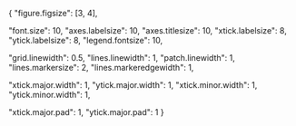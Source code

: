 {
   "figure.figsize": [3, 4],

   "font.size": 10,
   "axes.labelsize": 10,
   "axes.titlesize": 10,
   "xtick.labelsize": 8,
   "ytick.labelsize": 8,
   "legend.fontsize": 10,

   "grid.linewidth": 0.5,
   "lines.linewidth": 1,
   "patch.linewidth": 1,
   "lines.markersize": 2,
   "lines.markeredgewidth": 1,

   "xtick.major.width": 1,
   "ytick.major.width": 1,
   "xtick.minor.width": 1,
   "ytick.minor.width": 1,

   "xtick.major.pad": 1,
   "ytick.major.pad": 1
}
